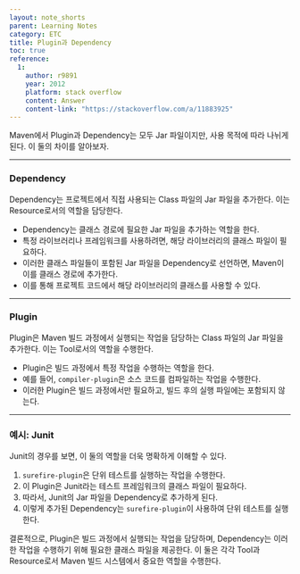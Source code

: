 ```yaml
---
layout: note_shorts
parent: Learning Notes
category: ETC
title: Plugin과 Dependency
toc: true
reference:
  1:
    author: r9891
    year: 2012
    platform: stack overflow
    content: Answer
    content-link: "https://stackoverflow.com/a/11883925"
---
```


Maven에서 Plugin과 Dependency는 모두 Jar 파일이지만, 사용 목적에 따라 나뉘게 된다. 이 둘의 차이를 알아보자.

---
### Dependency
Dependency는 프로젝트에서 직접 사용되는 Class 파일의 Jar 파일을 추가한다. 이는 Resource로서의 역할을 담당한다.

- Dependency는 클래스 경로에 필요한 Jar 파일을 추가하는 역할을 한다.
- 특정 라이브러리나 프레임워크를 사용하려면, 해당 라이브러리의 클래스 파일이 필요하다.
- 이러한 클래스 파일들이 포함된 Jar 파일을 Dependency로 선언하면, Maven이 이를 클래스 경로에 추가한다.
- 이를 통해 프로젝트 코드에서 해당 라이브러리의 클래스를 사용할 수 있다.

---
### Plugin
Plugin은 Maven 빌드 과정에서 실행되는 작업을 담당하는 Class 파일의 Jar 파일을 추가한다. 이는 Tool로서의 역할을 수행한다.

- Plugin은 빌드 과정에서 특정 작업을 수행하는 역할을 한다.
- 예를 들어, `compiler-plugin`은 소스 코드를 컴파일하는 작업을 수행한다.
- 이러한 Plugin은 빌드 과정에서만 필요하고, 빌드 후의 실행 파일에는 포함되지 않는다.

---
### 예시: Junit
Junit의 경우를 보면, 이 둘의 역할을 더욱 명확하게 이해할 수 있다.

1. `surefire-plugin`은 단위 테스트를 실행하는 작업을 수행한다.
2. 이 Plugin은 Junit라는 테스트 프레임워크의 클래스 파일이 필요하다.
3. 따라서, Junit의 Jar 파일을 Dependency로 추가하게 된다.
4. 이렇게 추가된 Dependency는 `surefire-plugin`이 사용하여 단위 테스트를 실행한다.

결론적으로, Plugin은 빌드 과정에서 실행되는 작업을 담당하며, Dependency는 이러한 작업을 수행하기 위해 필요한 클래스 파일을 제공한다. 이 둘은 각각 Tool과 Resource로서 Maven 빌드 시스템에서 중요한 역할을 수행한다.